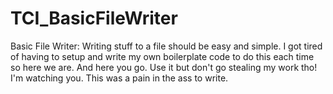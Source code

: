 # TCI_BasicFileWriter
Basic File Writer:  Writing stuff to a file should be easy and simple. I got tired of having to setup and write my own boilerplate code to do this each time so here we are. And here you go. Use it but don't go stealing my work tho! I'm watching you. This was a pain in the ass to write.
